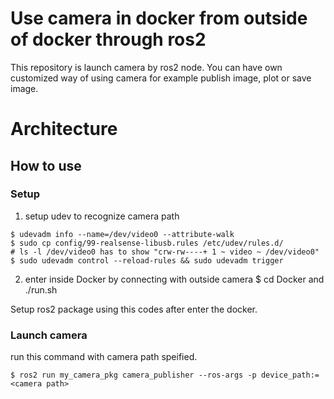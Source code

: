 # Use camera in docker from outside of docker through ros2

This repository is launch camera by ros2 node.
You can have own customized way of using camera for example publish image, plot or save image.

# Architecture





## How to use
### Setup
1. setup udev to recognize camera path
```
$ udevadm info --name=/dev/video0 --attribute-walk
$ sudo cp config/99-realsense-libusb.rules /etc/udev/rules.d/
# ls -l /dev/video0 has to show "crw-rw----+ 1 ~ video ~ /dev/video0"
$ sudo udevadm control --reload-rules && sudo udevadm trigger
```

2. enter inside Docker by connecting with outside camera
$ cd Docker and ./run.sh

Setup ros2 package using this codes after enter the docker.


### Launch camera 
run this command with camera path speified.
```
$ ros2 run my_camera_pkg camera_publisher --ros-args -p device_path:=<camera path>
```

